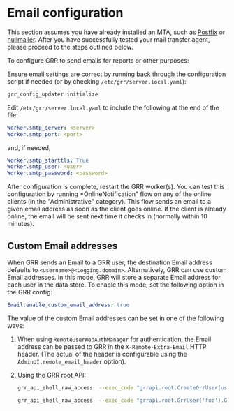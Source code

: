 # Email configuration

This section assumes you have already installed an MTA, such as [Postfix](http://www.postfix.org/) or [nullmailer](http://untroubled.org/nullmailer/).  After you have successfully tested your mail transfer agent, please proceed to the steps outlined below.

To configure GRR to send emails for reports or other purposes:

Ensure email settings are correct by running back through the configuration script if needed (or by checking `/etc/grr/server.local.yaml`):

``` bash
grr_config_updater initialize
```

Edit ```/etc/grr/server.local.yaml``` to include the following at the end of the file:

``` yaml
Worker.smtp_server: <server>
Worker.smtp_port: <port>
```

and, if needed,

``` yaml
Worker.smtp_starttls: True
Worker.smtp_user: <user>
Worker.smtp_password: <password>
```

After configuration is complete, restart the GRR worker(s). You can test this configuration by running *OnlineNotification" flow on any of the online clients (in the "Administrative" category). This flow sends an email to a given email address as soon as the client goes online. If the client is already online, the email will be sent next time it checks in (normally within 10 minutes).

## Custom Email addresses

When GRR sends an Email to a GRR user, the destination Email address defaults to `<username>@<Logging.domain>`. Alternatively, GRR can use custom Email addresses. In this mode, GRR will store a separate Email address for each user in the data store. To enable this mode, set the following option in the GRR config:


```yaml
Email.enable_custom_email_address: true
```

The value of the custom Email addresses can be set in one of the following ways:

1. When using `RemoteUserWebAuthManager` for authentication, the Email address can be passed to GRR in the `X-Remote-Extra-Email` HTTP header. (The actual of the header is configurable using the `AdminUI.remote_email_header` option).

1. Using the GRR root API:

   ```bash
   grr_api_shell_raw_access  --exec_code "grrapi.root.CreateGrrUser(username='foo', email='foo@bar.org')"
   ```

   ```bash
   grr_api_shell_raw_access  --exec_code "grrapi.root.GrrUser('foo').Get().Modify(email='foo2@bar.org')"
   ```
